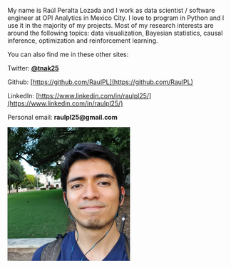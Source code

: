 My name is Raúl Peralta Lozada and I work as data scientist / software engineer
at OPI Analytics in Mexico City.
I love to program in Python and I use it in the majority of my projects.
Most of my research interests are around the following topics: 
data visualization, Bayesian statistics, causal inference, optimization 
and reinforcement learning.

You can also find me in these other sites:

Twitter: [__@tnak25__](https://twitter.com/tnak25)

Github: [https://github.com/RaulPL](https://github.com/RaulPL)

LinkedIn: [https://www.linkedin.com/in/raulpl25/](https://www.linkedin.com/in/raulpl25/)

Personal email: __raulpl25@gmail.com__

<img 
src="../images/raul_pl.jpg" alt="RaulPL" width="275" height="300"
/>